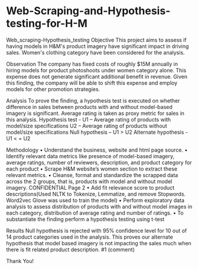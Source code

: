 # Web-Scraping-and-Hypothesis-testing-for-H-M
Web_scraping-Hypothesis_testing
Objective
This project aims to assess if having models in H&M's product imagery have significant impact in driving sales. Women's clothing category have been considered for the analysis.

Observation
The company has fixed costs of roughly $15M annually in hiring models for product photoshoots under women category alone. This expense does not generate significant additional benefit in revenue. Given this finding, the company will be able to shift this expense and employ models for other promotion strategies.

Analysis
To prove the finding, a hypothesis test is executed on whether difference in sales between products with and without model-based imagery is significant. Average rating is taken as proxy metric for sales in this analysis. Hypothesis test - U1 – Average rating of products with model/size specifications U2 – Average rating of products without model/size specifications Null hypothesis – U1 > U2 Alternate hypothesis - U1 < = U2

Methodology
• Understand the business, website and html page source. • Identify relevant data metrics like presence of model-based imagery, average ratings, number of reviewers, description, and product category for each product • Scrape H&M website’s women section to extract these relevant metrics. • Cleanse, format and standardize the scrapped data across the 2 groups, that is, products with model and without model imagery. CONFIDENTIAL Page 2 • Add fit relevance score to product descriptions(Used NLTK to Tokenize, Lemmatize, and remove Stopwords. Word2vec Glove was used to train the model) • Perform exploratory data analysis to assess distribution of products with and without model images in each category, distribution of average rating and number of ratings. • To substantiate the finding perform a hypothesis testing using t-test

Results
Null hypothesis is rejected with 95% confidence level for 10 out of 14 product categories used in the analysis. This proves our alternate hypothesis that model based imagery is not impacting the sales much when there is fit related product description. #1 (comment)

Thank You!

